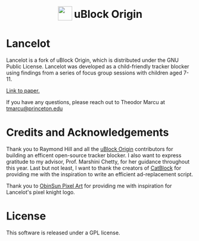 <h1 align="center">
<sub>
<img  src="https://raw.github.com/theodormarcu/Lancelot/master/img/icon_64.png"
      height="38"
      width="38">
</sub>
uBlock Origin
</h1>

# Lancelot

Lancelot is a fork of uBlock Origin, which is distributed under the GNU Public License. Lancelot was developed as a child-friendly tracker blocker using findings from a series of focus group sessions with children aged 7-11.

[Link to paper.](https://theodormarcu.com/docs/TheodorMarcuLancelot.pdf)

If you have any questions, please reach out to Theodor Marcu at tmarcu@princeton.edu

# Credits and Acknowledgements

Thank you to Raymond Hill and all the [uBlock Origin](https://github.com/gorhill/uBlock/) contributors for building an efficent open-source tracker blocker. I also want to express gratitude to my advisor, Prof. Marshini Chetty, for her guidance throughout this year. Last but not least, I want to thank the creators of [CatBlock](https://github.com/CatBlock/catblock) for providing me with the inspiration to write an efficient ad-replacement  script.

Thank you to [ObinSun Pixel Art](https://www.zazzle.com/8_bit_knight_16x16_sprite_pixel_art_poster-228987731767650957) for providing me with inspiration for Lancelot's pixel knight logo.

# License

This software is released under a GPL license.

